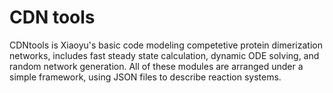 # CDN tools

CDNtools is Xiaoyu's basic code modeling competetive protein dimerization networks, includes fast steady state calculation, dynamic ODE solving, and random network generation. All of these modules are arranged under a simple framework, using JSON files to describe reaction systems.

